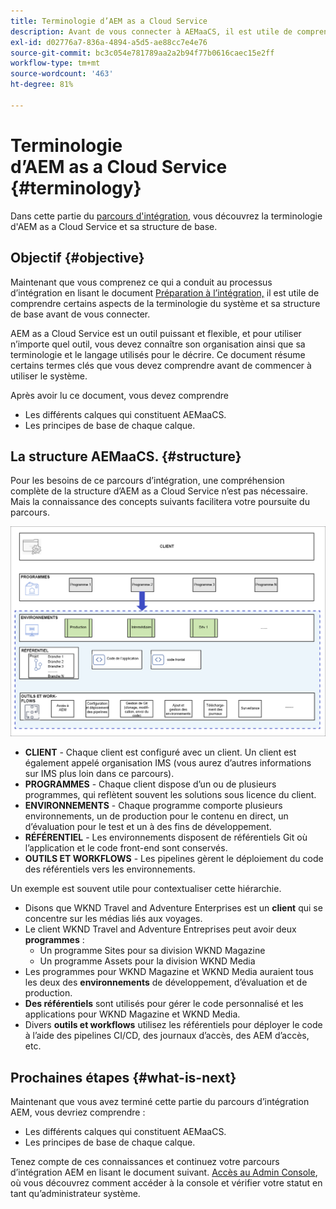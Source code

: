 ```yaml
---
title: Terminologie d’AEM as a Cloud Service
description: Avant de vous connecter à AEMaaCS, il est utile de comprendre une partie de la terminologie du système et sa structure de base.
exl-id: d02776a7-836a-4894-a5d5-ae88cc7e4e76
source-git-commit: bc3c054e781789aa2a2b94f77b0616caec15e2ff
workflow-type: tm+mt
source-wordcount: '463'
ht-degree: 81%

---
```


# Terminologie d’AEM as a Cloud Service {#terminology}

Dans cette partie du [parcours d&#39;intégration,](overview.md) vous découvrez la terminologie d&#39;AEM as a Cloud Service et sa structure de base.

## Objectif {#objective}

Maintenant que vous comprenez ce qui a conduit au processus d’intégration en lisant le document [Préparation à l’intégration,](preparation.md) il est utile de comprendre certains aspects de la terminologie du système et sa structure de base avant de vous connecter.

AEM as a Cloud Service est un outil puissant et flexible, et pour utiliser n’importe quel outil, vous devez connaître son organisation ainsi que sa terminologie et le langage utilisés pour le décrire. Ce document résume certains termes clés que vous devez comprendre avant de commencer à utiliser le système.

Après avoir lu ce document, vous devez comprendre

* Les différents calques qui constituent AEMaaCS.
* Les principes de base de chaque calque.

## La structure AEMaaCS. {#structure}

Pour les besoins de ce parcours d’intégration, une compréhension complète de la structure d’AEM as a Cloud Service n’est pas nécessaire. Mais la connaissance des concepts suivants facilitera votre poursuite du parcours.

![Structure de Cloud Manager](/help/journey-sites/quick-site/assets/cloud-manager-structure.png)

* **CLIENT** - Chaque client est configuré avec un client. Un client est également appelé organisation IMS (vous aurez d’autres informations sur IMS plus loin dans ce parcours).
* **PROGRAMMES** - Chaque client dispose d’un ou de plusieurs programmes, qui reflètent souvent les solutions sous licence du client.
* **ENVIRONNEMENTS** - Chaque programme comporte plusieurs environnements, un de production pour le contenu en direct, un d’évaluation pour le test et un à des fins de développement.
* **RÉFÉRENTIEL** - Les environnements disposent de référentiels Git où l’application et le code front-end sont conservés.
* **OUTILS ET WORKFLOWS** - Les pipelines gèrent le déploiement du code des référentiels vers les environnements.

Un exemple est souvent utile pour contextualiser cette hiérarchie.

* Disons que WKND Travel and Adventure Enterprises est un **client** qui se concentre sur les médias liés aux voyages.
* Le client WKND Travel and Adventure Entreprises peut avoir deux **programmes** :
   * Un programme Sites pour sa division WKND Magazine
   * Un programme Assets pour la division WKND Media
* Les programmes pour WKND Magazine et WKND Media auraient tous les deux des **environnements** de développement, d’évaluation et de production.
* **Des référentiels** sont utilisés pour gérer le code personnalisé et les applications pour WKND Magazine et WKND Media.
* Divers **outils et workflows** utilisez les référentiels pour déployer le code à l’aide des pipelines CI/CD, des journaux d’accès, des AEM d’accès, etc.

## Prochaines étapes {#what-is-next}

Maintenant que vous avez terminé cette partie du parcours d’intégration AEM, vous devriez comprendre :

* Les différents calques qui constituent AEMaaCS.
* Les principes de base de chaque calque.

Tenez compte de ces connaissances et continuez votre parcours d’intégration AEM en lisant le document suivant. [Accès au Admin Console](admin-console.md), où vous découvrez comment accéder à la console et vérifier votre statut en tant qu’administrateur système.
